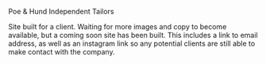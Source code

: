 Poe & Hund Independent Tailors 

Site built for a client. Waiting for more images and copy to become available, but a coming soon site has been built. 
This includes a link to email address, as well as an instagram link so any potential clients are still able to make contact with the company.
